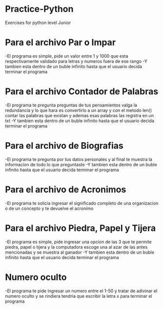 # Practice-Python
Exercises for python level Junior


# Para el archivo Par o Impar
-El programa es simple, pide un valor entre 1 y 1000 que esta
respectivamente validado para letras y numeros fuera de ese rango
-Y tambien esta dentro de un buble infinito hasta que el usuario
decida terminar el programa

# Para el archivo Contador de Palabras
-El programa te pregunta preguntas de tus pensamientos valga la redundancia
y lo que hara es convertirlo a un array y con el metodo len() contar las palabras
que existan y ademas esas palabras las registra en un txt
-Y tambien esta dentro de un buble infinito hasta que el usuario
decida terminar el programa

# Para el archivo de Biografias

-El programa te pregunta por tus datos personales y al final te muestra la
informacion de todo lo que preguntaste
-Y tambien esta dentro de un buble infinito hasta que el usuario
decida terminar el programa

# Para el archivo de Acronimos
-El programa te solicia ingresar el significado completo de una organizacion o
de un concepto y te devuelve el acronimo

# Para el archivo Piedra, Papel y Tijera
-El programa es simple, pide ingresar una opcion de las 3 que te permite piedra, papel
o tijera y la computadora escoge una al azar de las antes mencionadas y se muestra al ganador
-Y tambien esta dentro de un buble infinito hasta que el usuario
decida terminar el programa

# Numero oculto
-El programa te pide ingresar un numero entre el 1-50 y tratar de adivinar el
numero oculto y se rindiera tendria que escribir la letra x para terminar el
programa